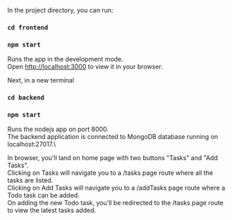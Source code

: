 In the project directory, you can run:

### `cd frontend`
### `npm start`

Runs the app in the development mode.\
Open [http://localhost:3000](http://localhost:3000) to view it in your browser.

Next, in a new terminal 
### `cd backend`
### `npm start`

Runs the nodejs app on port 8000.\
The backend application is connected to MongoDB database running on localhost:27017.\

In browser, you'll land on home page with two buttons "Tasks" and "Add Tasks". \
Clicking on Tasks will navigate you to a /tasks page route where all the tasks are listed.  \
Clicking on Add Tasks will navigate you to a /addTasks page route where a Todo task can be added.\
On adding the new Todo task, you'll be redirected to the /tasks page route to view the latest tasks added.